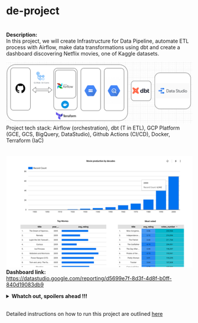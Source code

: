 # de-project
#
**Description:**  
In this project, we will create Infrastructure for Data Pipeline, automate ETL process with Airflow, make data transformations using dbt and create a dashboard discovering Netflix movies, one of Kaggle datasets.

![Project Stack](project_stack.png)
Project tech stack: Airflow (orchestration), dbt (T in ETL), GCP Platform (GCE, GCS, BigQuery, DataStudio), Github Actions (CI/CD), Docker, Terraform (IaC)
<br/><br/><br/>
![Dashboard](dashboard.png)
**Dashboard link:**  
https://datastudio.google.com/reporting/d5699e7f-8d3f-4d8f-b0ff-840d19083db9

<details>
<summary><b>Whatch out, spoilers ahead !!!</b></summary>
<br/>
The Lord of the Rings, a series of three epic fantasy adventure films directed by Peter Jackson took over the Top Movies charts according to user ratings.<br/>
While The Patriot, Miss congeniality and Pirates of the Caribbean are among the most voted ones.
<br/>
<a href="https://coub.com/view/tz7kd">
  <img alt="Qries" src="gandalf.jpg"
  width="800" height="400">
</a>    
</details>
<br/>

Detailed instructions on how to run this project are outlined [here](https://github.com/i-bond/de-project/blob/main/howto/howto.md)

